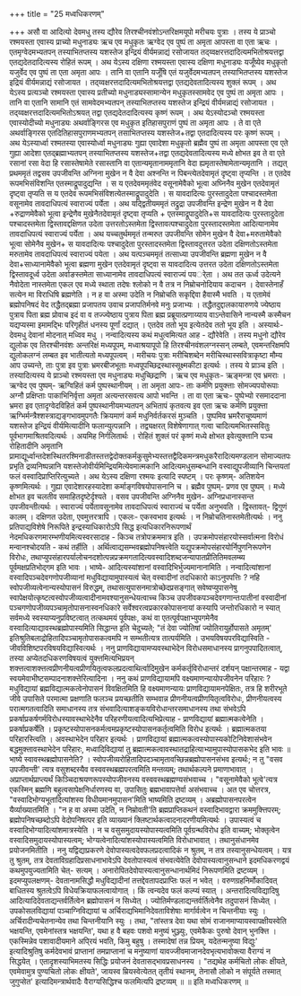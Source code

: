 +++
title = "25 मध्वधिकरणम्"

+++
असौ वा आदित्यो देवमधु तस्य द्यौरेव तिरश्चीनवंशोऽन्तरिक्षमयूपो मरीचयः पुत्राः । तस्य ये प्राञ्चो रश्मयस्ता एवास्य प्राच्यो मधुनाड्यः ऋच एव मधुकृतः ऋग्वेद एव पुष्पं ता अमृता आपस्ता वा एता ऋचः । एतमृग्वेदमभ्यतपन् तस्याभितप्तस्य यशस्तेज इन्द्रियं वीर्यमन्नाद्यं रसोजायत तद्य्वक्षरत्तदादित्यमभितोश्रयत्तद्वा एतद्यदेतदादित्यस्य रोहितं रूपम् । अथ येऽस्य दक्षिणा रश्मयस्ता एवास्य दक्षिणा मधुनाड्यः यजूँष्येव मधुकृतो यजुर्वेद एव पुष्पं ता एता अमृता आपः । तानि वा एतानि यजूँषि एतं यजुर्वेदमभ्यतपन् तस्याभितप्तस्य यशस्तेज इद्रियं वीर्यमन्नाद्यं रसोजायत । तद्य्वक्षरत्तदादित्यमभितोश्रयत्तद्वा एतद्यदेवतादित्यस्य शुक्लं रूपम् । अथ येऽस्य प्रत्यञ्चो रश्मयस्ता एवास्य प्रतीच्यो मधुनाड्यस्सामान्येन मधुकृतस्सामवेद एव पुष्पं ता अमृता आपः । तानि वा एतानि सामानि एतं सामवेदमभ्यतपन् तस्याभितप्तस्य यशस्तेज इन्द्रियं वीर्यमन्नाद्यं रसोजायत । तद्य्वक्षरत्तदादित्यमभितोऽश्रयत् तद्वा एतद्यदेतदादित्यस्य कृष्णं रूपम् । अथ येऽस्योदञ्चो रश्मयस्ता एवास्योदीच्यो मधुनाड्यः अथर्वाङ्गिरस एव मधुकृत इतिहासपुराणं पुष्पं ता अमृता आपः । ते वा एते अथर्वाङ्गिरस एतदितिहासपुराणमभ्यतपन् तसाभितप्तस्य यशस्तेज+तद्वा एतदादित्यस्य परः कृष्णं रूपम् । अथ येऽस्यार्ध्वा रश्मतस्या एवास्योर्ध्वा मधुनाड्यः गुह्या एवादेशा मधुकृतो ब्रह्मैव पुष्पं ता अमृता आपस्ता एव एते गुह्या आदेशा एतद्ब्रह्माभ्यतपन् तस्याभितप्तस्य यशस्तेज+तद्वा एतद्यदेवतादित्यस्य मध्ये क्षोभत इव ते वा एते रसानां रसा वेदा हि रसास्तेषामेते रसास्तानि वा एतान्यमृतानाममृतानि वेदा ह्यमृतास्तेषामेतान्यमृतानि । तद्यत् प्रथममृतं तद्वसव उपजीवन्ति अग्निना मुखेन न वै देवा अश्नन्ति न पिबन्त्येतदेवामृतं दृष्ट्वा तृप्यन्ति । त एतदेव रूपमभिसंविशन्ति एतस्माद्रूपादुद्यन्ति । स य एतदेवममृतंवेद वसूनामेवैको भूत्वा अघ्निनैव मुखेन एतदेवामृतं दृष्ट्वा तृप्यति स य एतदेव रूपमभिसंविशत्येतस्माद्रूपादुदेति । स यावदादित्यः पुरस्तादुदेता पश्चादस्तमेता वसूनामेव तावदाधिपत्यं स्वाराज्यं पर्येता । अथ यद्द्वितीयममृतं तद्रुद्रा उपजीवन्ति इन्द्रेण मुखेन न वै देवा +रुद्राणमेवैको भूत्वा इन्द्रेणैव मुखेनैतदेवामृतं दृष्ट्वा तृप्यति + एतस्माद्रूपादुदेति+स यावदादित्यः पुरस्तादुदेता पश्चादस्तमेता द्विस्तावद्दक्षिणत उदेता उत्तरतोऽस्तमेता द्विस्तावत्पश्चादुदेता पुरस्तादस्तमेता आदित्यानामेव तावदाधिपत्यं स्वाराज्यं पर्येता । अथ यच्चतुर्थममृतं तन्मरुत उपजीवन्ति सोमेन मुखेन वै देवा+मरुतामेवैको भूत्वा सोमेनैव मुखेन+ स यावदादित्यः पश्चादुदेता पुरस्तादस्तमेता द्विस्तावदुत्तरत उदेता दक्षिणतोऽस्तमेता मरुतामेव तावदाधिपत्यं स्वाराज्यं पयेता । अथ यत्पञ्चममृतं तत्साध्या उपजीवन्ति ब्रह्मणा मुखेन न वै देवा+साध्यानामेवैको भूत्वा ब्रह्मणा मुखेन एतदेवामृतं दृष्ट्वा स यावदादित्य उत्तरत उदेता दक्षिणतोऽस्तमेता द्विस्तावदूर्ध्व उदेता अर्वाङस्तमेता साध्यानामेव तावदाधिपत्यं स्वाराज्यं पयर्ेता । अथ तत ऊर्ध्व उदेत्यने नैवोदेता नास्तमेता एकल एव मध्ये स्थाता तदेषः श्लोको न वै तत्र न निम्रोचनोदियाय कदाचन । देवास्तेनाहँ सत्येन मा विराधिषि ब्रह्मणेति । न ह वा अस्मा उदेति न निम्रोचति सकृद्दिवा हैवास्मै भवति । य एतामेवं ब्रह्मोपनिषदं वेद तद्धैतद्ब्रह्मा प्रजापतय उवाच प्रजापतिर्मनवे मनुः प्रजाभ्यः । तद्धैतदुद्दालकायारुणये ज्येष्ठाय पुत्राय पिता ब्रह्म प्रोवाच इदं वा व तज्ज्येष्ठाय पुत्राय पिता ब्रह्म प्रब्रूयात्प्रणाय्याय वाऽन्तेवासिने नान्यस्मै कस्मैचन यद्यप्यस्मा इमामद्भिः परिगृहीतं धनस्य पूर्णां दद्यात् । एतदेव ततो भूय इत्येतदेव ततो भूय इति । अस्यार्थः- देवमधु देवानां मोदनात् मध्विव मधु । नन्वादित्यस्य कथं मधुत्वमित्यत आह - द्यौरेवेति । तस्य मधुनो द्यौरेव द्युलोक एव तिरश्चीनवंशः अन्तरिक्षं मध्यपूपम्, मध्वाश्रयापूपो हि तिरश्चीनवंशलग्नस्सन् लम्बते, एवमन्तरिक्षमपि द्युलोकलग्नं लम्बत इव भातीत्यतो मध्यपूपत्वम् । मरीचयः पुत्राः मरीचिशब्देन मरीचिस्थास्सवित्राकृष्टा मौम्य आप उच्यन्ते, ताः पुत्रा इव पुत्राः भ्रमरबीजभूताः मध्वपूपच्छिद्रस्थास्सूक्ष्मकीटा इत्यर्थः । तस्य ये प्राञ्च इति । तस्यादित्यस्य ये प्राञ्चो रश्मयस्ता एव मधुनाड्यः मधुच्छिद्राणि । ऋच एव मधुकृतः- ऋङ्मन्त्रा एव भ्रमराः । ऋग्वेद एव पुष्पम्- ऋग्विहितं कर्म पुष्पस्थानीयम् । ता अमृता आपः- ताः कर्मणि प्रयुक्त्ताः सोमज्यपयोरूपाः अग्नौ प्रक्षिप्ताः पाकाभिनिर्वृत्ता अमृता अत्यन्तरसवत्य आपो भवन्ति । ता वा एता ऋचः- पुष्पेभ्यो रसमाददाना भ्रमरा इव एतादृग्वेदविहितं कर्म पुष्पस्थानीयमभ्यतपन् अभितापं कृतवत्य इव एता ऋचः कर्मणि प्रयुक्त्ता ऋग्भिर्मन्त्रैश्शस्त्राद्यङ्गभावमुपगतैः क्रियमाणं कर्म मधुनिर्वर्तकरसं मुञ्चति । पुष्पमिव भ्रमरैराचूष्यमाणं यशस्तेज इन्द्रियं वीर्यमित्यादीनि फलान्युत्पन्नानि । तद्व्यक्षरत् विशेषेणागात् गत्वा चादित्यमभितस्सवितुः पूर्वभागमाश्रितवदित्यर्थः । अयमिह निर्गलितार्थः । रोहितं शुक्लं परं कृष्णं मध्ये क्षोभत इवेत्युक्त्तानि पञ्च रोहितादीनि अमृतानि प्रामाद्यूर्ध्वान्तदेशस्थितरश्मिनाडीतस्तत्तद्वेदोक्तकर्मकुसुमेभ्यस्तत्तद्वैदिकमन्त्रमधुकरैरादित्यमण्डलान सोमाज्यतपः प्रभृति द्रव्यनिष्पन्नानि यशस्तेजोवीर्यमिन्द्रियमित्येवमात्मकानि आदित्यमधुसम्बन्धानि वस्वाद्युपजीव्यानि चिन्तयतां फलं वस्वादिप्राप्तिरित्युच्यते । अथ येऽस्य दक्षिणा रश्मयः इत्यादि स्पष्टम् । परः कृष्णम्- अतिशयेन कृष्णमित्यर्थः । गुह्या एवादेशारहस्यादेशा कर्माङ्गविषयोपासनानि च । ब्रह्मैव पुष्पम्- प्रणव एव पुष्पम् । मध्ये क्षोभत इव चलतीव समाहितदृष्टेर्दृश्यते । वसव उपजीवन्ति अग्निनैव मुखेन- अग्निप्रधानास्सन्त उपजीवन्तीत्यर्थः । स्वाराज्यं पर्येतावसूनामेव तावदाधिपत्यं स्वाराज्यं च पर्येता अनुभवति । द्विस्तावत्- द्विगुणं कालम् । दक्षिणत उदेता, एवमुत्तरत्रापि । एकलः- एकस्वभाव इत्यर्थः । न निम्रोचतिनास्तमेतीत्यर्थः । ननु प्रतिपाद्यविशेषे निरूपिते इन्द्रस्याधिकारोऽपि सिद्ध इत्यधिकारनिरूपणार्थं नेदमधिकरणमारम्भणीयमित्यस्वरसादाह - किञ्च तत्रोपक्रममात्र इति । उपक्रमोपसंहारयोस्सर्वात्मना विरोधं मन्वानश्चोदयति - कथं तर्हीति । अर्थित्वाद्यसम्भवब्रह्मोपनिषत्त्वेति यद्युपक्रमोपसंहारयोर्निपुणनिरूपणेन विरोधः, तथाप्युपसंहारपर्यालोचनदशोत्पन्नप्रक्रमगतादित्यवस्वादिशब्दजन्यापातप्रीतितिमवलम्ब्य पूर्वमक्षप्रतिभोद्गम इति भावः । भाष्ये- आदित्यस्यांशानां वस्वादिभिर्भुज्यमानानामिति । नन्वादित्यांशानां वस्वादिपञ्चदेवगणोपजीव्यानां मधुविद्यायामुपास्यत्वं चेत् वस्वादीनां तदधिकारो काऽनुपपत्तिः ? नहि स्वोपजीव्यत्वेनान्यस्योपासनं विरुद्धम्, तथासत्युपासनमात्रोच्छेदप्रसङ्गात् सवेष्वप्युपासनेषु स्वापेक्षयोत्कृष्टत्वस्वोपजीव्यत्वादीनामवश्यानुसन्धेयत्वाच्च किञ्च उपजीवकपञ्चदेवगणान्तःपातीनां वस्वादीनां पञ्चगणोपजीव्यपञ्चामृतोपासनास्वनधिकारे सर्वेश्वरत्वप्रकारकोपासनायां कस्यापि जन्तोरधिकारो न स्यात् सर्वमध्ये स्वस्याप्यनुप्रविष्टत्वात् तत्कथमयं पूर्वपक्षः, कथं वा एतत्पूर्वपक्षाभ्युपगमेनैव वस्वादित्याद्यावस्थब्रह्मोपास्यमिति सिद्धान्त इति चेदुच्यते; "तं देवा ज्योतिषां ज्योतिरायुर्होपासते अमृतम्' इतिश्रुतिबलाद्रोहितादिपञ्चामृतोपासकत्वमपि न सम्भतीत्यत्र तात्पर्यमिति । उभयविषयपरविद्यास्विति - जीवविशिष्टपरविषयविद्यास्वित्यर्थः । ननु प्राणविद्यायामप्यवस्थाभेदेन विरोधसमाधानस्य प्रागनुपपादितत्वात्, तस्या अप्येतदधिकरणविषयत्वं युक्त्तमित्यभिप्रयन् शक्त्तत्वाशक्त्तत्वप्रीणनीयत्वप्रीणयितृत्वफलप्रदत्वाथिर्त्वादिमुखेन कर्मकर्तृविरोधान्तरं दर्शयन् पक्षान्तरमाह - यद्वा स्वयमेवाभीष्टसम्पादनाशक्त्तेरित्यादिना । ननु कथं प्राणविद्यायामपि वक्ष्यमाणन्यायोपजीवनेन परिहारः ? मधुविद्यायां ब्रह्मविद्यात्मकत्वेनोपासनं विवक्षितमिति हि वक्ष्यमाणन्यायः प्राणविद्यायामनपेक्षितः, तत्र हि शरीरभूते जीवे उपासिते परमात्मा प्रक्षणाति फलञ्च प्रयच्छतीति सम्भवान्न प्रीणनीयत्वप्रीणयितृत्वविरोधः, प्रीणनीयत्वस्य परात्मगतत्वादिति समाधानस्य तत्र संभवादित्याशङ्कयविरोधान्तरसमाधानस्य तथा संभवेऽपि प्रकर्षाप्रकर्षगर्मविरोधस्यावस्थाभेदेनैव परिहरणीयत्वादित्यभिप्रेत्याह - प्राणविद्यायां ब्रह्मात्मकत्वेनेति । प्रकर्षाप्रकर्षेति । प्रकृष्टस्योपासनकर्मत्वमप्रकृष्टस्योपासनकर्तृत्वमिति विरोध इत्यर्थः । ब्रह्मात्मकतया परिहारस्त्विति । अवस्थाभेदेन परिहार इत्यर्थः । प्राणविद्यायां ब्रह्मात्मकत्वस्योपास्यकोटिनिवेशासंभवेन बद्धमुक्त्तावस्थाभेदेन परिहारः, मध्वादिविद्यायां तु ब्रह्मात्मकत्वावस्थातद्राहित्याभ्यामुपास्योपासकभेद इति भावः ॥भाष्ये स्वावस्थब्रह्मोपासनेति? । स्वोपजीव्यरोहितादिपदञ्चामृतावच्छिन्नब्रह्मोपासनसंभव इत्यर्थः; न तु "वसव उपजीवन्ती' त्यत्र वसुशब्दस्यैव वस्ववस्थब्रह्मपरत्वमिति मन्तव्यम्; तथार्थकल्पने प्रमाणाभावात् । अप्राप्तार्थप्राप्त्यर्थं किञ्चिदाश्रयणरूपस्योपजीवनस्य वस्ववस्थब्रह्मण्यसंभवाच्च । "वसूनामेवैको भूत्वे'त्यत्र एकस्मिन् ब्रह्मणि बहुत्वसापेक्षनिर्धारणस्य वा, उपासितुः ब्रह्मभावापत्तेर्वा असंभवाच्च । अत एव चोत्तरत्र, "वस्वादिभोग्यभूतादित्यांशस्य विधीयमानमुपासन'मिति भाष्यमिति द्रष्टव्यम् । अब्रह्मोपासनपरत्वेन यैर्व्याख्यातमिति । "न ह वा अस्मा उदेति, न निम्रोवती'ति ब्रह्मप्राप्तिकथनं वस्वादिभावद्वारा क्रममुक्त्तिपरम्; ब्रह्मोपनिषच्छब्दोऽपि वेदोपनिषत्पर इति व्याख्यानं क्लिष्टार्थकत्वादनादरणीयमित्यर्थः । उपास्यत्वं च वस्वादिभोग्यादित्यांशमात्रस्येति । न च वसुसमुदायस्योपास्यत्वमिति पूर्वग्रन्थविरोध इति वाच्यम्; भोक्तृत्वेन वस्वादिसमुदायस्योपास्यत्वम्; भोग्यत्वेनादित्यांशस्योपास्यत्वमिति विरोधाभावात् । तथानुसंधानमेव प्रयोजनमितीति । ननु यद्विद्याप्रकरणे देवोपास्यत्वदेवफलप्रदत्वादिकं न श्रुतम्, न तत्र तस्यानुसन्धेयत्वम् । यत्र तु श्रुतम्, तत्र देवताविग्रहादिप्रसाधनाभावेऽपि देवतोपास्यत्वं संभवत्येवेति देवोपास्यत्वानुसन्धाने इदमधिकरणद्वयं कथमुपयुज्यतामिति चेत्- सत्यम् । अनारोपितदेवोपास्यत्वानुसन्धानार्थमिदं निरूपणमिति द्रष्टव्यम् । इदमप्युपलक्षणम्- देवतानामसिद्धौ मधुविद्यादीनां तत्तद्देवतापदप्राप्तिः फलं न भवेत् । वरुणग्रहनिर्मोकादिवत् बाधितस्य श्रुतत्वेऽपि विधेयक्रियाफलत्वायोगात् । किं त्वन्यदेव फलं कल्प्यं स्यात् । अन्तरादित्यविद्यादिषु आदित्यादिदेवताद्यन्तर्वर्तित्वेन ब्रह्मोपासनं न सिध्येत् । ज्योतिर्मण्डलाद्यन्तर्वर्तित्वेनैव तदुपासनं सिध्येत् । उपकोसलविद्यायां पञ्चाग्निविद्यायां च अर्चिराद्यभिमानिदेवताविशेषाः मार्गार्वत्वेन न चिन्तनीयाः स्युः । अर्चिरादीन्यचेतनान्येव तथा चिन्तनीयानि स्युः । तथा, "तांस्तत्र देवा यथा सोमं राजानमाप्यायस्वापक्षीयस्वेति भक्षयन्ति, एवमेनांस्तत्र भक्षयन्ति', यथा ह वै बहवः पशवो मनुष्यं भुञ्ज्युः, एवमेकैकः पुरुषो देवान् भुनक्त्ति । एकस्मिन्नेव पशावादीयमाने अपि्रयं भवति, किमु बहुषु । तस्मादेषां तन्न प्रियम्, यदेतन्मनुष्या विद्युः' इत्यादिश्रुतिषु कर्मदेवभावं प्राप्तानां तमप्राप्तानां च मनुष्याणां यावज्जीवमाजानदेवभृत्यभावोक्त्या वैराग्यं न सिद्धयेत् । एतादृशस्याभिमतस्य सिद्धिः प्रयोजनं देवतासद्भावप्रसाधनस्य । "तद्यथेह कर्मचितो लोकः क्षीयते, एवमेवामुत्र पुण्यचितो लोकः क्षीयते', जायस्व म्रियस्वेत्येतत् तृतीयं स्थानम्, तेनासौ लोको न संपूर्यते तस्मात् जुगुप्सेत' इत्यादिमन्त्रार्थवादैः वैराग्यसिद्धिश्च फलमित्यपि द्रष्टव्यम् ॥ ॥ इति मध्वधिकरणम् ॥